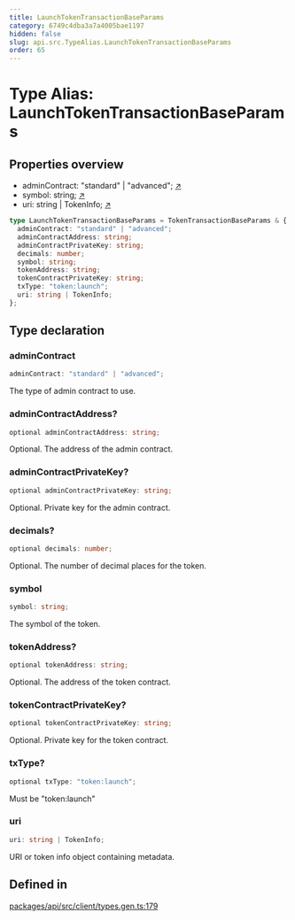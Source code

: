 ```yaml
---
title: LaunchTokenTransactionBaseParams
category: 6749c4dba3a7a4005bae1197
hidden: false
slug: api.src.TypeAlias.LaunchTokenTransactionBaseParams
order: 65
---
```


# Type Alias: LaunchTokenTransactionBaseParams

## Properties overview

- adminContract:  "standard" | "advanced"; [↗](#admincontract)
- symbol:  string; [↗](#symbol)
- uri:  string | TokenInfo; [↗](#uri)

```ts
type LaunchTokenTransactionBaseParams = TokenTransactionBaseParams & {
  adminContract: "standard" | "advanced";
  adminContractAddress: string;
  adminContractPrivateKey: string;
  decimals: number;
  symbol: string;
  tokenAddress: string;
  tokenContractPrivateKey: string;
  txType: "token:launch";
  uri: string | TokenInfo;
};
```

## Type declaration

### adminContract

```ts
adminContract: "standard" | "advanced";
```

The type of admin contract to use.

### adminContractAddress?

```ts
optional adminContractAddress: string;
```

Optional. The address of the admin contract.

### adminContractPrivateKey?

```ts
optional adminContractPrivateKey: string;
```

Optional. Private key for the admin contract.

### decimals?

```ts
optional decimals: number;
```

Optional. The number of decimal places for the token.

### symbol

```ts
symbol: string;
```

The symbol of the token.

### tokenAddress?

```ts
optional tokenAddress: string;
```

Optional. The address of the token contract.

### tokenContractPrivateKey?

```ts
optional tokenContractPrivateKey: string;
```

Optional. Private key for the token contract.

### txType?

```ts
optional txType: "token:launch";
```

Must be "token:launch"

### uri

```ts
uri: string | TokenInfo;
```

URI or token info object containing metadata.

## Defined in

[packages/api/src/client/types.gen.ts:179](https://github.com/zkcloudworker/minatokens-lib/blob/main/packages/api/src/client/types.gen.ts#L179)
